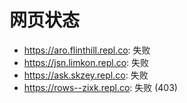 # 网页状态
- https://aro.flinthill.repl.co: 失败
- https://jsn.limkon.repl.co: 失败
- https://ask.skzey.repl.co: 失败
- https://rows--zixk.repl.co: 失败 (403)
